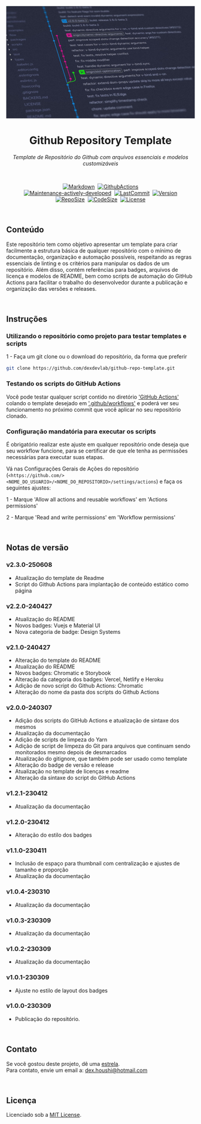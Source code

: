 <div align="center">
<img src="./assets/thumb.jpg" height='300px' width='600px' alt="thumb">
</div>

<h1 align="center">Github Repository Template</h1>
<p align=center><i align="center">Template de Repositório do Github com arquivos essenciais e modelos customizáveis</i></p>

<br>

<div align="center">

<a href="https://www.markdownguide.org"><img src="https://img.shields.io/badge/Markdown-%23000000.svg?logo=markdown&logoColor=white" height="22" alt="Markdown"/></a>&nbsp;
<a href="https://docs.github.com/pt/actions"><img src="https://img.shields.io/badge/github%20actions-%232671E5.svg?style=plastic&logo=githubactions&logoColor=white" height="22" alt="GithubActions"/></a>
<br>
<a href=""><img src="https://img.shields.io/badge/maintenance-actively--developed-brightgreen.svg" height="22" alt="Maintenance-actively-developed"/></a>&nbsp;
<a href=""><img src="https://img.shields.io/github/last-commit/dexdevlab/github-repo-template" height="22" alt="LastCommit"></a>&nbsp;
<a href=""><img src="https://img.shields.io/github/v/release/dexdevlab/github-repo-template" height="22" alt="Version"/></a>
<br>
<a href=""><img src="https://img.shields.io/github/repo-size/dexdevlab/github-repo-template" height="22" alt="RepoSize"/></a>&nbsp;
<a href=""><img src="https://img.shields.io/github/languages/code-size/dexdevlab/github-repo-template" height="22" alt="CodeSize"/></a>&nbsp;
<a href="https://github.com/dexdevlab/github-repo-template/blob/main/LICENSE"><img src="https://img.shields.io/github/license/dexdevlab/github-repo-template?&" height="22" alt="License"></a>

</div>

<br>

## Conteúdo

Este repositório tem como objetivo apresentar um template para criar facilmente a estrutura básica de qualquer repositório com o mínimo de documentação, organização e automação possíveis, respeitando as regras essenciais de linting e os critérios para manipular os dados de um repositório.
Além disso, contém referências para badges, arquivos de licença e modelos de README, bem como scripts de automação do GitHub Actions para facilitar o trabalho do desenvolvedor durante a publicação e organização das versões e releases.

<br>

## Instruções

### Utilizando o repositório como projeto para testar templates e scripts

1 - Faça um git clone ou o download do repositório, da forma que preferir

```bash
git clone https://github.com/dexdevlab/github-repo-template.git
```

### Testando os scripts do GitHub Actions

Você pode testar qualquer script contido no diretório ['GitHub Actions']('https://github.com/dexdevlab/github-repo-template/blob/main/templates/GitHub_Actions') colando o template
desejado em ['.github/workflows'](https://github.com/dexdevlab/github-repo-template/blob/main/.github/workflows) e poderá ver seu funcionamento no próximo commit que você aplicar no
seu repositório clonado.

### Configuração mandatória para executar os scripts

É obrigatório realizar este ajuste em qualquer repositório onde deseja que seu workflow funcione, para se certificar de que ele tenha as permissões necessárias para executar suas etapas.

Vá nas Configurações Gerais de Ações do repositório (`<https://github.com/><NOME_DO_USUARIO>/<NOME_DO_REPOSITORIO>/settings/actions`) e faça os seguintes ajustes:

1 - Marque 'Allow all actions and reusable workflows' em 'Actions permissions'

2 - Marque 'Read and write permissions' em 'Workflow permissions'

<br>

## Notas de versão

### v2.3.0-250608

- Atualização do template de Readme
- Script do Github Actions para implantação de conteúdo estático como página

### v2.2.0-240427

- Atualização do README
- Novos badges: Vuejs e Material UI
- Nova categoria de badge: Design Systems

### v2.1.0-240427

- Alteração do template do README
- Atualização do README
- Novos badges: Chromatic e Storybook
- Alteração da categoria dos badges: Vercel, Netlify e Heroku
- Adição de novo script do Github Actions: Chromatic
- Alteração do nome da pasta dos scripts do Github Actions

### v2.0.0-240307

- Adição dos scripts do GitHub Actions e atualização de sintaxe dos mesmos
- Atualização da documentação
- Adição de scripts de limpeza do Yarn
- Adição de script de limpeza do Git para arquivos que continuam sendo monitorados mesmo depois de desmarcados
- Atualização do gitignore, que também pode ser usado como template
- Alteração do badge de versão e release
- Atualização no template de licenças e readme
- Alteração da sintaxe do script do GitHub Actions

### v1.2.1-230412

- Atualização da documentação

### v1.2.0-230412

- Alteração do estilo dos badges

### v1.1.0-230411

- Inclusão de espaço para thumbnail com centralização e ajustes de tamanho e proporção
- Atualização da documentação

### v1.0.4-230310

- Atualização da documentação

### v1.0.3-230309

- Atualização da documentação

### v1.0.2-230309

- Atualização da documentação

### v1.0.1-230309

- Ajuste no estilo de layout dos badges

### v1.0.0-230309

- Publicação do repositório.

<br>

## Contato

Se você gostou deste projeto, dê uma <a href="https://github.com/dexdevlab/github-repo-template" data-icon="octicon-star" aria-label="Star dexdevlab/github-repo-template on GitHub">estrela</a>. <br>
Para contato, envie um email a: <a href="mailto:dex.houshi@hotmail.com">dex.houshi@hotmail.com</a>

<br>

## Licença

Licenciado sob a [MIT License](https://github.com/dexdevlab/github-repo-template/blob/main/LICENSE).
